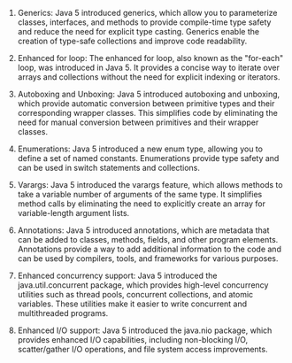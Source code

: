 1.  Generics: Java 5 introduced generics, which allow you to parameterize classes, interfaces, and methods to provide compile-time type safety and reduce the need for explicit type casting. Generics enable the creation of type-safe collections and improve code readability.
    
2.  Enhanced for loop: The enhanced for loop, also known as the "for-each" loop, was introduced in Java 5. It provides a concise way to iterate over arrays and collections without the need for explicit indexing or iterators.
    
3.  Autoboxing and Unboxing: Java 5 introduced autoboxing and unboxing, which provide automatic conversion between primitive types and their corresponding wrapper classes. This simplifies code by eliminating the need for manual conversion between primitives and their wrapper classes.
    
4.  Enumerations: Java 5 introduced a new enum type, allowing you to define a set of named constants. Enumerations provide type safety and can be used in switch statements and collections.
    
5.  Varargs: Java 5 introduced the varargs feature, which allows methods to take a variable number of arguments of the same type. It simplifies method calls by eliminating the need to explicitly create an array for variable-length argument lists.
    
6.  Annotations: Java 5 introduced annotations, which are metadata that can be added to classes, methods, fields, and other program elements. Annotations provide a way to add additional information to the code and can be used by compilers, tools, and frameworks for various purposes.
    
7.  Enhanced concurrency support: Java 5 introduced the java.util.concurrent package, which provides high-level concurrency utilities such as thread pools, concurrent collections, and atomic variables. These utilities make it easier to write concurrent and multithreaded programs.
    
8.  Enhanced I/O support: Java 5 introduced the java.nio package, which provides enhanced I/O capabilities, including non-blocking I/O, scatter/gather I/O operations, and file system access improvements.
<!--stackedit_data:
eyJoaXN0b3J5IjpbLTE2NTYxMzM5OTNdfQ==
-->